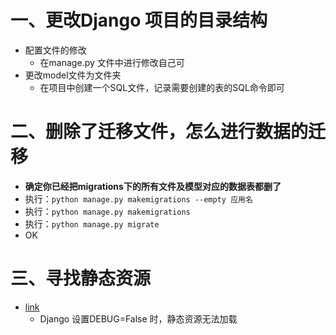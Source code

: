 # 一、更改Django 项目的目录结构

- 配置文件的修改
  - 在manage.py 文件中进行修改自己可
- 更改model文件为文件夹
  - 在项目中创建一个SQL文件，记录需要创建的表的SQL命令即可



# 二、删除了迁移文件，怎么进行数据的迁移

- **确定你已经把migrations下的所有文件及模型对应的数据表都删了**
- 执行：`python manage.py makemigrations --empty 应用名`
- 执行：`python manage.py makemigrations`
- 执行：`python manage.py migrate`
- OK



# 三、寻找静态资源

- [link](https://www.ngui.cc/el/2822433.html?action=onClick)
  - Django 设置DEBUG=False 时，静态资源无法加载
